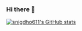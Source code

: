 ### Hi there 👋

[![snigdho611's GitHub stats](https://github-readme-stats.vercel.app/api?username=snigdho611)](https://github.com/anuraghazra/github-readme-stats)
<!--
**snigdho611/snigdho611** is a ✨ _special_ ✨ repository because its `README.md` (this file) appears on your GitHub profile.

Here are some ideas to get you started:

- 🔭 I’m currently working on ...
- 🌱 I’m currently learning ...
- 👯 I’m looking to collaborate on ...
- 🤔 I’m looking for help with ...
- 💬 Ask me about ...
- 📫 How to reach me: ...
- 😄 Pronouns: ...
- ⚡ Fun fact: ...
-->
